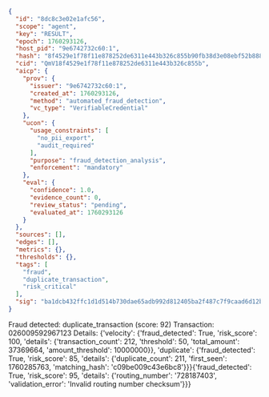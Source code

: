 ```json
{
  "id": "8dc8c3e02e1afc56",
  "scope": "agent",
  "key": "RESULT",
  "epoch": 1760293126,
  "host_pid": "9e6742732c60:1",
  "hash": "8f4529e1f78f11e878252de6311e443b326c855b90fb38d3e08ebf52b888b2d0",
  "cid": "QmV18f4529e1f78f11e878252de6311e443b326c855b",
  "aicp": {
    "prov": {
      "issuer": "9e6742732c60:1",
      "created_at": 1760293126,
      "method": "automated_fraud_detection",
      "vc_type": "VerifiableCredential"
    },
    "ucon": {
      "usage_constraints": [
        "no_pii_export",
        "audit_required"
      ],
      "purpose": "fraud_detection_analysis",
      "enforcement": "mandatory"
    },
    "eval": {
      "confidence": 1.0,
      "evidence_count": 0,
      "review_status": "pending",
      "evaluated_at": 1760293126
    }
  },
  "sources": [],
  "edges": [],
  "metrics": {},
  "thresholds": {},
  "tags": [
    "fraud",
    "duplicate_transaction",
    "risk_critical"
  ],
  "sig": "ba1dcb432ffc1d1d514b730dae65adb992d812405ba2f487c7f9caad6d12ba49"
}
```

Fraud detected: duplicate_transaction (score: 92)
Transaction: 026009592967123
Details: {'velocity': {'fraud_detected': True, 'risk_score': 100, 'details': {'transaction_count': 212, 'threshold': 50, 'total_amount': 37369664, 'amount_threshold': 10000000}}, 'duplicate': {'fraud_detected': True, 'risk_score': 85, 'details': {'duplicate_count': 211, 'first_seen': 1760285763, 'matching_hash': 'c09be009c43e6bc8'}}}{'fraud_detected': True, 'risk_score': 95, 'details': {'routing_number': '728187403', 'validation_error': 'Invalid routing number checksum'}}}